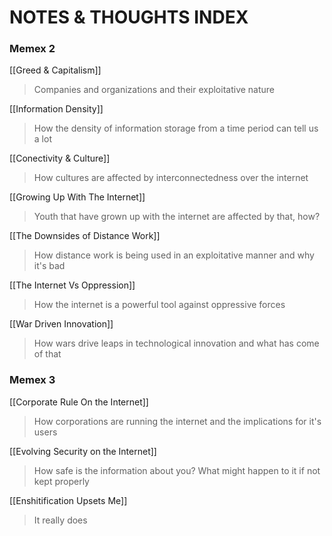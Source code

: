 # NOTES & THOUGHTS INDEX

### Memex 2
[[Greed & Capitalism]]
>Companies and organizations and their exploitative nature

[[Information Density]]
> How the density of information storage from a time period can tell us a lot

[[Conectivity & Culture]]
> How cultures are affected by interconnectedness over the internet

[[Growing Up With The Internet]]
> Youth that have grown up with the internet are affected by that, how?

[[The Downsides of Distance Work]]
> How distance work is being used in an exploitative manner and why it's bad

[[The Internet Vs Oppression]]
> How the internet is a powerful tool against oppressive forces

[[War Driven Innovation]]
>How wars drive leaps in technological innovation and what has come of that

### Memex 3

[[Corporate Rule On the Internet]]
> How corporations are running the internet and the implications for it's users

[[Evolving Security on the Internet]]
> How safe is the information about you? What might happen to it if not kept properly




[[Enshitification Upsets Me]]
> It really does

